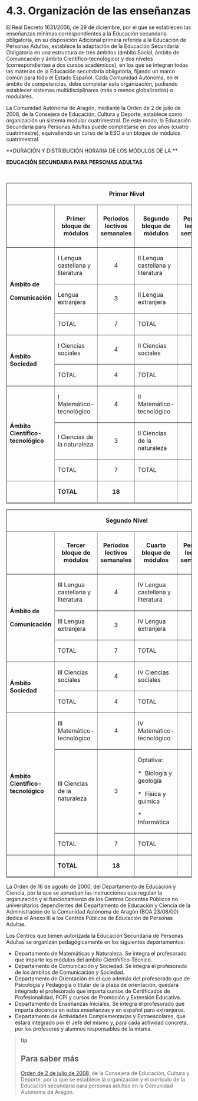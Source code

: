 
# 4.3. Organización de las enseñanzas

El Real Decreto 1631/2006, de 29 de diciembre, por el que se establecen las enseñanzas mínimas correspondientes a la Educación secundaria obligatoria, en su disposición Adicional primera referida a la Educación de Personas Adultas, establece la adaptación de la Educación Secundaria Obligatoria en una estructura de tres ámbitos (ámbito Social, ámbito de Comuncación y ámbito Científico-tecnológico) y dos niveles (correspondientes a dos cursos académicos), en los que se integran todas las materias de la Educación secundaria obligatoria, fijando un marco común para todo el Estado Español. Cada Comunidad Autónoma, en el ámbito de competencias, debe completar esta organización, pudiendo establecer sistemas multidisciplinares (más o menos globalizados) o modulares.

La Comunidad Autónoma de Aragón, mediante la Orden de 2 de julio de 2008, de la Consejera de Educación, Cultura y Deporte, establece como organización un sistema modular cuatrimestral. De este modo, la Educación Secundaria para Personas Adultas puede completarse en dos años (cuatro cuatrimestre), equivaliendo un curso de la ESO a un bloque de módulos cuatrimestral.

**DURACIÓN Y DISTRIBUCIÓN HORARIA DE LOS MÓDULOS DE LA **

**EDUCACIÓN SECUNDARIA PARA PERSONAS ADULTAS**

 
<table border="1" cellspacing="0" cellpadding="0" align="center">
<tbody>
<tr>
<td colspan="6" width="612">
<p align="center"><strong>Primer Nivel</strong></p>
</td>
</tr>
<tr>
<td width="84">
<p align="center"><strong>&nbsp;</strong></p>
</td>
<td width="144">
<p align="center"><strong>Primer bloque de módulos</strong></p>
</td>
<td width="84">
<p align="center"><strong>Periodos lectivos semanales</strong></p>
</td>
<td width="144">
<p align="center"><strong>Segundo bloque de módulos</strong></p>
</td>
<td width="84">
<p align="center"><strong>Periodos lectivos semanales</strong></p>
</td>
<td width="72">
<p align="center"><strong>Periodos lectivos</strong></p>
<p align="center"><strong>totales</strong></p>
</td>
</tr>
<tr>
<td rowspan="3" width="84">
<p><strong>Ámbito de</strong></p>
<p><strong>Comunicación</strong></p>
</td>
<td width="144">
<p>I Lengua castellana y literatura</p>
</td>
<td width="84">
<p align="center">4</p>
</td>
<td width="144">
<p>II Lengua castellana y literatura</p>
</td>
<td width="84">
<p align="center">4</p>
</td>
<td width="72">
<p align="center">120</p>
</td>
</tr>
<tr>
<td width="144">
<p>Lengua extranjera</p>
</td>
<td width="84">
<p align="center">3</p>
</td>
<td width="144">
<p>II Lengua extranjera</p>
</td>
<td width="84">
<p align="center">3</p>
</td>
<td width="72">
<p align="center">90</p>
</td>
</tr>
<tr>
<td width="144">
<p>TOTAL</p>
</td>
<td width="84">
<p align="center">7</p>
</td>
<td width="144">
<p>TOTAL</p>
</td>
<td width="84">
<p align="center">7</p>
</td>
<td width="72">
<p align="center">210</p>
</td>
</tr>
<tr>
<td rowspan="2" width="84">
<p><strong>Ámbito Sociedad</strong></p>
</td>
<td width="144">
<p>I Ciencias sociales</p>
</td>
<td width="84">
<p align="center">4</p>
</td>
<td width="144">
<p>II Ciencias sociales</p>
</td>
<td width="84">
<p align="center">4</p>
</td>
<td width="72">
<p align="center">120</p>
</td>
</tr>
<tr>
<td width="144">
<p>TOTAL</p>
</td>
<td width="84">
<p align="center">4</p>
</td>
<td width="144">
<p>TOTAL</p>
</td>
<td width="84">
<p align="center">4</p>
</td>
<td width="72">
<p align="center">120</p>
</td>
</tr>
<tr>
<td rowspan="3" width="84">
<p><strong>Ámbito Científico-tecnológico</strong></p>
</td>
<td width="144">
<p>I Matemático-tecnológico</p>
</td>
<td width="84">
<p align="center">4</p>
</td>
<td width="144">
<p>II Matemático-tecnológico</p>
</td>
<td width="84">
<p align="center">4</p>
</td>
<td width="72">
<p align="center">120</p>
</td>
</tr>
<tr>
<td width="144">
<p>I Ciencias de la naturaleza</p>
</td>
<td width="84">
<p align="center">3</p>
</td>
<td width="144">
<p>II Ciencias de la naturaleza</p>
</td>
<td width="84">
<p align="center">3</p>
</td>
<td width="72">
<p align="center">90</p>
</td>
</tr>
<tr>
<td width="144">
<p>TOTAL</p>
</td>
<td width="84">
<p align="center">7</p>
</td>
<td width="144">
<p>TOTAL</p>
</td>
<td width="84">
<p align="center">7</p>
</td>
<td width="72">
<p align="center">210</p>
</td>
</tr>
<tr>
<td width="84">
<p><strong>&nbsp;</strong></p>
</td>
<td width="144">
<p><strong>TOTAL</strong></p>
</td>
<td width="84">
<p align="center"><strong>18</strong></p>
</td>
<td width="144">
<p><strong>&nbsp;</strong></p>
</td>
<td width="84">
<p align="center"><strong>18</strong></p>
</td>
<td width="72">
<p align="center"><strong>540</strong></p>
</td>
</tr>
</tbody>
</table>

<table border="1" cellspacing="0" cellpadding="0" align="center">
<tbody>
<tr>
<td colspan="6" width="612">
<p align="center"><strong>Segundo Nivel</strong></p>
</td>
</tr>
<tr>
<td width="84">
<p align="center"><strong>&nbsp;</strong></p>
</td>
<td width="144">
<p align="center"><strong>Tercer bloque de módulos</strong></p>
</td>
<td width="84">
<p align="center"><strong>Periodos lectivos semanales</strong></p>
</td>
<td width="144">
<p align="center"><strong>Cuarto bloque de módulos</strong></p>
</td>
<td width="84">
<p align="center"><strong>Periodos lectivos semanales</strong></p>
</td>
<td width="72">
<p align="center"><strong>Periodos lectivos</strong></p>
<p align="center"><strong>totales</strong></p>
</td>
</tr>
<tr>
<td rowspan="3" width="84">
<p><strong>Ámbito de</strong></p>
<p><strong>Comunicación</strong></p>
</td>
<td width="144">
<p>III Lengua castellana y literatura</p>
</td>
<td width="84">
<p align="center">4</p>
</td>
<td width="144">
<p>IV Lengua castellana y literatura</p>
</td>
<td width="84">
<p align="center">4</p>
</td>
<td width="72">
<p align="center">120</p>
</td>
</tr>
<tr>
<td width="144">
<p>III Lengua extranjera</p>
</td>
<td width="84">
<p align="center">3</p>
</td>
<td width="144">
<p>IV Lengua extranjera</p>
</td>
<td width="84">
<p align="center">3</p>
</td>
<td width="72">
<p align="center">90</p>
</td>
</tr>
<tr>
<td width="144">
<p>TOTAL</p>
</td>
<td width="84">
<p align="center">7</p>
</td>
<td width="144">
<p>TOTAL</p>
</td>
<td width="84">
<p align="center">7</p>
</td>
<td width="72">
<p align="center">210</p>
</td>
</tr>
<tr>
<td rowspan="2" width="84">
<p><strong>Ámbito Sociedad</strong></p>
</td>
<td width="144">
<p>III Ciencias sociales</p>
</td>
<td width="84">
<p align="center">4</p>
</td>
<td width="144">
<p>IV Ciencias sociales</p>
</td>
<td width="84">
<p align="center">4</p>
</td>
<td width="72">
<p align="center">120</p>
</td>
</tr>
<tr>
<td width="144">
<p>TOTAL</p>
</td>
<td width="84">
<p align="center">4</p>
</td>
<td width="144">
<p>TOTAL</p>
</td>
<td width="84">
<p align="center">4</p>
</td>
<td width="72">
<p align="center">120</p>
</td>
</tr>
<tr>
<td rowspan="3" width="84">
<p><strong>Ámbito Científico-tecnológico</strong></p>
</td>
<td width="144">
<p>III Matemático-tecnológico</p>
</td>
<td width="84">
<p align="center">4</p>
</td>
<td width="144">
<p>IV Matemático-tecnológico</p>
</td>
<td width="84">
<p align="center">4</p>
</td>
<td width="72">
<p align="center">120</p>
</td>
</tr>
<tr>
<td width="144">
<p>III Ciencias de la naturaleza</p>
</td>
<td width="84">
<p align="center">3</p>
</td>
<td width="144">
<p>Optativa:</p>
<p>*&nbsp; Biología y geología</p>
<p>*&nbsp; Física y química</p>
<p>*&nbsp; Informática</p>
</td>
<td width="84">
<p align="center">3</p>
</td>
<td width="72">
<p align="center">90</p>
</td>
</tr>
<tr>
<td width="144">
<p>TOTAL</p>
</td>
<td width="84">
<p align="center">7</p>
</td>
<td width="144">
<p>TOTAL</p>
</td>
<td width="84">
<p align="center">7</p>
</td>
<td width="72">
<p align="center">210</p>
</td>
</tr>
<tr>
<td width="84">
<p><strong>&nbsp;</strong></p>
</td>
<td width="144">
<p><strong>TOTAL</strong></p>
</td>
<td width="84">
<p align="center"><strong>18</strong></p>
</td>
<td width="144">
<p><strong>&nbsp;</strong></p>
</td>
<td width="84">
<p align="center"><strong>18</strong></p>
</td>
<td width="72">
<p align="center"><strong>540</strong></p>
</td>
</tr>
</tbody>
</table>

La Orden de 16 de agosto de 2000, del Departamento de Educación y Ciencia, por la que se aprueban las instrucciones que regulan la organización y el funcionamiento de los Centros Docentes Públicos no universitarios dependientes del Departamento de Educación y Ciencia de la Administración de la Comunidad Autónoma de Aragón (BOA 23/08/00) dedica el Anexo III a los Centros Públicos de Educación de Personas Adultas.

Los Centros que tienen autorizada la Educación Secundaria de Personas Adultas se organizan pedagógicamente en los siguientes departamentos:

- Departamento de Matemáticas y Naturaleza. Se integra el profesorado que imparte los módulos del ámbito Cientñífico-Técnico.
- Departamento de Comunicación y Sociedad. Se integra el profesorado de los ámbitos de Comunicación y Sociedad.
- Departamento de Orientación en el que además del profesorado que de Psicología y Pedagogía o titular de la plaza de orientación, quedará integrado el profesorado que imparta cursos de Certificados de Profesionalidad, PCPI y cursos de Promoción y Extensión Educativa.
- Departamento de Enseñanzas Iniciales, Se integra el profesorado que imparta docencia en estas enseñanzas y en español para extranjeros.
- Departamento de Actividades Complementarias y Extraescolares, que estará integrado por el Jefe del mismo y, para cada actividad concreta, por los profesores y alumnos responsables de la misma.

>**tip**
>## Para saber más
>
>[Orden de 2 de julio de 2008](http://www.educaragon.org/arboles/arbol.asp?sepRuta=&guiaeducativa=&strSeccion=A1A36&titpadre=Desarrollo+de+Ense%F1anzas&arrpadres=$Educaci%F3n+Secundaria+Obligatoria&arrides=$1161&arridesvin=$&lngArbol=1925&lngArbolvinculado), de la Consejera de Educación, Cultura y Deporte, por la que se establece la organización y el currículo de la Educación secundaria para personas adultas en la Comunidad Autónoma de Aragón.
